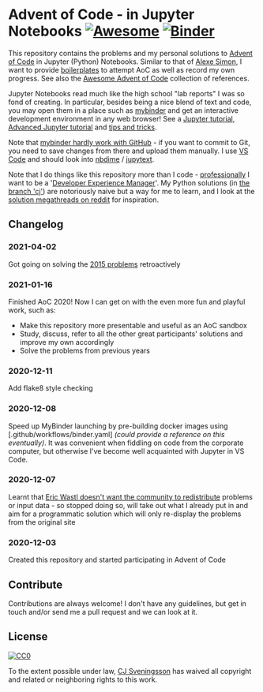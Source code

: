 # Advent of Code - in Jupyter Notebooks [![Awesome](https://cdn.rawgit.com/sindresorhus/awesome/d7305f38d29fed78fa85652e3a63e154dd8e8829/media/badge.svg)](https://github.com/sindresorhus/awesome#readme) [![Binder](https://mybinder.org/badge_logo.svg)](https://mybinder.org/v2/gh/UncleCJ/advent-of-code/master)

This repository contains the problems and my personal solutions to [Advent of Code](https://adventofcode.com/) in Jupyter (Python) Notebooks. Similar to that of [Alexe Simon](https://github.com/AlexeSimon/adventofcode), I want to provide [boilerplates](https://en.wikipedia.org/wiki/Boilerplate_code) to attempt AoC as well as record my own progress. See also the [Awesome Advent of Code](https://github.com/Bogdanp/awesome-advent-of-code) collection of references.

Jupyter Notebooks read much like the high school "lab reports" I was so fond of creating. In particular, besides being a nice blend of text and code, you may open them in a place such as [mybinder](https://mybinder.org) and get an interactive development environment in any web browser! See a [Jupyter tutorial](https://www.dataquest.io/blog/jupyter-notebook-tutorial/), [Advanced Jupyter tutorial](https://www.dataquest.io/blog/advanced-jupyter-notebooks-tutorial/) and [tips and tricks](https://www.dataquest.io/blog/jupyter-notebook-tips-tricks-shortcuts/).

Note that [mybinder hardly work with GitHub](https://mybinder.readthedocs.io/en/latest/about/about.html) - if you want to commit to Git, you need to save changes from there and upload them manually. I use [VS Code](https://code.visualstudio.com/docs/python/jupyter-support) and should look into [nbdime](https://nbdime.readthedocs.io/en/latest) / [jupytext](https://towardsdatascience.com/introducing-jupytext-9234fdff6c57).

Note that I do things like this repository more than I code - [professionally](https://www.linkedin.com/in/carljohan) I want to be a '[Developer Experience Manager](https://twitter.com/annegentle/status/1326389253752975361)'. My Python solutions (in [the branch 'cj'](https://github.com/UncleCJ/advent-of-code/tree/cj)) are notoriously naive but a way for me to learn, and I look at the [solution megathreads on reddit](https://www.reddit.com/r/adventofcode/?f=flair_name%3A%22SOLUTION%20MEGATHREAD%22) for inspiration.

## Changelog
### 2021-04-02

Got going on solving the [2015 problems](https://github.com/UncleCJ/advent-of-code/tree/cj/2015) retroactively

### 2021-01-16

Finished AoC 2020! Now I can get on with the even more fun and playful work, such as:

* Make this repository more presentable and useful as an AoC sandbox
* Study, discuss, refer to all the other great participants' solutions and improve my own accordingly
* Solve the problems from previous years

### 2020-12-11

Add flake8 style checking

### 2020-12-08

Speed up MyBinder launching by pre-building docker images using [.github/workflows/binder.yaml] *(could provide a reference on this eventually)*. It was convenient when fiddling on code from the corporate computer, but otherwise I've become well acquainted with Jupyter in VS Code.

### 2020-12-07

Learnt that [Eric Wastl doesn't want the community to redistribute](https://www.reddit.com/r/adventofcode/comments/k4e4lm/2020_day_1_solutions/geykew3/?utm_source=reddit&utm_medium=web2x&context=3) problems or input data - so stopped doing so, will take out what I already put in and aim for a programmatic solution which will only re-display the problems from the original site

### 2020-12-03

Created this repository and started participating in Advent of Code

## Contribute

Contributions are always welcome! I don't have any guidelines, but get in touch and/or send me a pull request and we can look at it.

## License

[![CC0](https://licensebuttons.net/p/zero/1.0/88x31.png)](https://creativecommons.org/publicdomain/zero/1.0/)

To the extent possible under law, [CJ Sveningsson](https://github.com/UncleCJ) has waived all copyright and related or neighboring rights to this work.
